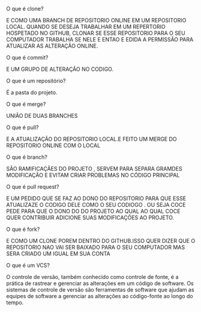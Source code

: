 O que é clone? 


E COMO UMA BRANCH DE REPOSITORIO ONLINE EM UM REPOSITORIO LOCAL.
QUANDO SE DESEJA TRABALHAR EM UM REPERTORIO HOSPETADO NO GITHUB,
CLONAR SE ESSE REPOSITORIO PARA O SEU COMPUTADOR TRABALHA SE NELE E
ENTAO E EDIDA A PERMISSÃO PARA ATUALIZAR AS ALTERAÇÃO ONLINE. 

O que é commit?

 E UM GRUPO DE ALTERAÇÃO NO CODIGO.

O que é um repositório?

É a pasta do projeto.

O que é merge?

UNIÃO DE DUAS BRANCHES

O que é pull?

E A ATUALIZAÇÃO DO REPOSITORIO LOCAL.E FEITO UM MERGE DO REPOSITORIO
ONLINE COM O LOCAL

O que é branch?

SÃO RAMIFICAÇÃES DO PROJETO , SERVEM PARA SEPARA GRAMDES 
MODIFICAÇÃO E EVITAM CRIAR PROBLEMAS NO CÓDIGO PRINCIPAL

O que é pull request?

E UM PEDIDO QUE SE FAZ AO DONO DO REPOSITORIO PARA QUE ESSE ATUALIZAZE
O CODIGO DELE COMO O SEU CODIOGO . OU SEJA COCE PEDE PARA QUE O DONO DO 
DO PROJETO AO QUAL AO QUAL COCE QUER CONTRIBUIR ADICIONE SUAS MODIFICAÇÕES AO 
PROJETO.

O que é fork?

E COMO UM CLONE POREM DENTRO DO GITHUB.ISSO QUER DIZER QUE O REPOSITORIO
NAO VAI SER BAIXADO PARA O SEU COMPUTADOR MAS SERA CRIADO UM IGUAL EM SUA CONTA

 O que é um VCS?

 O controle de versão, também conhecido como controle de fonte, é a prática de rastrear e gerenciar as alterações em um código de software. Os sistemas de controle de versão são ferramentas de software que ajudam as equipes de software a gerenciar as alterações ao código-fonte ao longo do tempo.